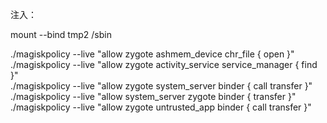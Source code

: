 注入：

mount --bind tmp2 /sbin  

./magiskpolicy  --live "allow zygote ashmem_device chr_file { open }"     
./magiskpolicy  --live "allow zygote activity_service service_manager { find }"     
./magiskpolicy  --live "allow zygote system_server binder { call transfer }"     
./magiskpolicy  --live "allow system_server zygote binder {  transfer }"     
./magiskpolicy  --live "allow zygote untrusted_app binder {  call  transfer }"     